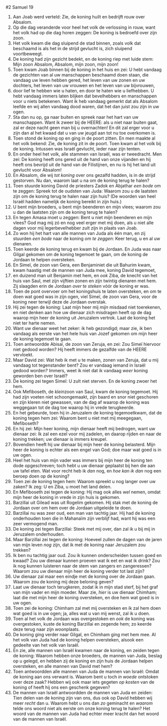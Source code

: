 #2 Samuel 19
1. Aan Joab werd verteld: Zie, de koning huilt en bedrijft rouw over Absalom.
2. Op die dag veranderde voor heel het volk de verlossing in rouw, want het volk had op die dag horen zeggen: De koning is bedroefd over zijn zoon.
3. Het volk kwam die dag sluipend de stad binnen, zoals volk dat beschaamd is als het in de strijd gevlucht is, zich sluipend voortbeweegt.
4. De koning had zijn gezicht bedekt, en de koning riep met luide stem: Mijn zoon Absalom, Absalom, mijn zoon, mijn zoon!
5. Toen kwam Joab binnen bij de koning in het huis en zei: U hebt vandaag de gezichten van al uw manschappen beschaamd doen staan, die vandaag uw leven hebben gered, het leven van uw zonen en uw dochters, het leven van uw vrouwen en het leven van uw bijvrouwen,
6. door lief te hebben wie u haten, en door te haten wie u liefhebben. U hebt vandaag immers laten blijken dat bevelhebbers en manschappen voor u niets betekenen. Want ik heb vandaag gemerkt dat als Absalom leefde en wij allen vandaag dood waren, dat het dan juist zou zijn in uw ogen.
7. Sta dan nu op, ga naar buiten en spreek naar het hart van uw manschappen. Want ik zweer bij de HEERE: als u niet naar buiten gaat, zal er deze nacht geen man bij u overnachten! En dit zal erger voor u zijn dan al het kwaad dat u van uw jeugd aan tot nu toe overkomen is.
8. Toen stond de koning op en ging in de poort zitten. En men maakte al het volk bekend: Zie, de koning zit in de poort. Toen kwam al het volk bij de koning. Intussen was Israël gevlucht, ieder naar zijn tenten.
9. En onder heel het volk, alle stammen van Israël, was er tweedracht. Men zei: De koning heeft ons gered uit de hand van onze vijanden en hij heeft ons bevrijd uit de hand van de Filistijnen, en nu is hij het land uit gevlucht voor Absalom!
10. En Absalom, die wij *tot koning* over ons gezalfd hadden, is in de strijd gestorven. Nu dan, waarom laat u na om de koning terug te halen?
11. Toen stuurde koning David de priesters Zadok en Abjathar *een bode* om te zeggen: Spreek tot de oudsten van Juda: Waarom zou u de laatsten zijn om de koning terug te halen naar zijn huis? (De woorden van heel Israël hadden namelijk de koning bereikt in zijn huis.)
12. U bent mijn broeders, u bent mijn beenderen en mijn vlees; waarom zou u dan de laatsten zijn om de koning terug te halen?
13. En tegen Amasa moet u zeggen: Bent u niet mijn beenderen en mijn vlees? God mag mij zó en nog veel erger met mij doen, als u niet alle dagen voor mij legerbevelhebber zult zijn in plaats van Joab.
14. Zo won hij het hart van alle mannen van Juda als één man, en zij stuurden *een bode* naar de koning *om te zeggen*: Keer terug, u en al uw dienaren.
15. Toen keerde de koning terug en kwam bij de Jordaan. En Juda was naar Gilgal gekomen om de koning tegemoet te gaan, om de koning de Jordaan te helpen oversteken.
16. En Simeï, de zoon van Gera, een Benjaminiet die uit Bahurim kwam, kwam haastig met de mannen van Juda mee, koning David tegemoet,
17. en duizend man uit Benjamin met hem, en *ook* Ziba, de knecht van het huis van Saul, met zijn vijftien zonen en zijn twintig dienaren met hem. Zij slaagden erin de Jordaan *over te steken* vóór de koning er was.
18. Toen de pont overvoer om het koningshuis te laten oversteken, en om te doen wat goed was in zijn ogen, viel Simeï, de zoon van Gera, voor de koning neer terwijl deze de Jordaan overstak.
19. Hij zei tegen de koning: Laat mijn heer mij *mijn* misdaad niet toerekenen, en niet denken aan hoe uw dienaar zich misdragen heeft op de dag waarop mijn heer de koning uit Jeruzalem vertrok. Laat de koning het niet ter harte nemen.
20. Want uw dienaar weet het zeker: ík heb gezondigd; maar zie, ik ben vandaag als eerste van het hele huis van Jozef gekomen om mijn heer de koning tegemoet te gaan.
21. Toen antwoordde Abisaï, de zoon van Zeruja, en zei: Zou Simeï hiervoor niet gedood worden? Hij heeft immers de gezalfde van de HEERE vervloekt.
22. Maar David zei: Wat heb ik met u te maken, zonen van Zeruja, dat u mij vandaag tot tegenstander bent? Zou er vandaag iemand in Israël gedood worden? Immers, weet ik niet dat ik vandaag *weer* koning geworden ben over Israël?
23. De koning zei tegen Simeï: U zult niet sterven. En de koning zwoer het hem.
24. Ook Mefiboseth, de *klein*zoon van Saul, kwam de koning tegemoet. Hij had zijn voeten niet schoongemaakt, zijn baard en snor niet geschoren en zijn kleren niet gewassen, van de dag af waarop de koning was weggegaan tot de dag toe waarop hij in vrede terugkeerde.
25. En het gebeurde, toen hij in Jeruzalem de koning tegemoetkwam, dat de koning tegen hem zei: Waarom bent u niet met mij meegegaan, Mefiboseth?
26. En hij zei: Mijn heer koning, mijn dienaar heeft mij bedrogen, want uw dienaar zei: Ik zal een ezel voor mij zadelen, en daarop rijden en naar de koning trekken; uw dienaar is immers kreupel.
27. Bovendien heeft hij uw dienaar bij mijn heer de koning belasterd. Mijn heer de koning is echter als een engel van God; doe maar wat goed is in uw ogen.
28. Heel het huis van mijn vader was immers bij mijn heer de koning ten dode opgeschreven; toch hebt u uw dienaar geplaatst bij hen die aan uw tafel eten. Wat voor recht heb ik *dan* nog, en *hoe kan ik dan* nog een beroep doen op de koning?
29. Toen zei de koning tegen hem: Waarom spreekt u nog langer over uw zaken? Ik zeg: U en Ziba, u moet het land delen.
30. En Mefiboseth zei tegen de koning: Hij mag ook alles *wel* nemen, omdat mijn heer de koning in vrede in zijn huis is gekomen.
31. Barzillai uit Gilead was uit Rogelim gekomen. Hij stak met de koning de Jordaan over om hem over de Jordaan uitgeleide te doen.
32. Barzillai nu was zeer oud, een man van tachtig jaar. Hij had de koning onderhouden toen die in Mahanaïm zijn verblijf had, want hij was een zeer vermogend man.
33. De koning zei tegen Barzillai: Steek met mij over, dan zal ik u bij mij in Jeruzalem onderhouden.
34. Maar Barzillai zei tegen de koning: Hoeveel zullen de dagen van de jaren van mijn leven *nog* zijn, dat ik met de koning naar Jeruzalem zou trekken?
35. Ik ben nu tachtig jaar oud. Zou ik kunnen onderscheiden tussen goed en kwaad? Zou uw dienaar kunnen proeven wat ik eet en wat ik drink? Zou ik nog kunnen luisteren naar de stem van zangers en zangeressen? Waarom zou uw dienaar mijn heer de koning verder tot last zijn?
36. Uw dienaar zal maar een eindje met de koning over de Jordaan gaan. Waarom zou de koning mij deze beloning geven?
37. Laat uw dienaar toch terugkeren, zodat ik in mijn stad sterf, bij het graf van mijn vader en mijn moeder. Maar zie, *hier* is uw dienaar Chimham; laat die met mijn heer de koning oversteken, en doe hem wat goed is in uw ogen.
38. Toen zei de koning: Chimham zal met mij oversteken en ík zal hem doen wat goed is in uw ogen; ja, alles wat u van mij wenst, zal ik u doen.
39. Toen al het volk de Jordaan was overgestoken en *ook* de koning was overgestoken, kuste de koning Barzillai en zegende hem; zo keerde deze terug naar zijn *woon*plaats.
40. De koning ging verder naar Gilgal, en Chimham ging met hem mee. Al het volk van Juda had de koning helpen oversteken, alsook een gedeelte van het volk van Israël.
41. En zie, alle mannen van Israël kwamen naar de koning, en zeiden tegen de koning: Waarom hebben onze broeders, de mannen van Juda, beslag op u gelegd, en hebben zij de koning en zijn huis de Jordaan helpen oversteken, en alle mannen van David met hem?
42. Toen antwoordden alle mannen van Juda de mannen van Israël: Omdat de koning aan ons verwant is. Waarom bent u toch *in woede* ontstoken over deze zaak? Hebben wij ook maar iets gegeten *op kosten* van de koning of heeft hij ons een geschenk gegeven?
43. De mannen van Israël antwoordden de mannen van Juda en zeiden: Tien delen van de koning zijn van ons, dus ook op David hebben wij meer *recht* dan u. Waarom hebt u ons dan *zo* geminacht en *waarom* telde ons woord niet als eerste om onze koning terug te halen? Het woord van de mannen van Juda had echter meer kracht dan het woord van de mannen van Israël.
